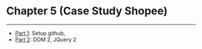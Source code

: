 # Chapter 5 (Case Study Shopee)

---

* [Part 1](./part-1/README.md): Setup github, 
* [Part 2](./part-2/README.md): DOM 2, JQuery 2